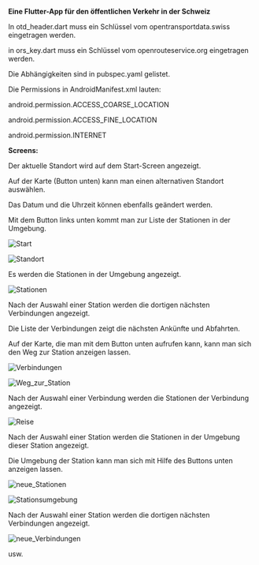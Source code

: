 **Eine Flutter-App für den öffentlichen Verkehr in der Schweiz**

In otd_header.dart muss ein Schlüssel vom opentransportdata.swiss eingetragen werden.

in ors_key.dart muss ein Schlüssel vom openrouteservice.org eingetragen werden.

Die Abhängigkeiten sind in pubspec.yaml gelistet.

Die Permissions in AndroidManifest.xml lauten:

  android.permission.ACCESS_COARSE_LOCATION
  
  android.permission.ACCESS_FINE_LOCATION
  
  android.permission.INTERNET
  
**Screens:**

Der aktuelle Standort wird auf dem Start-Screen angezeigt. 

Auf der Karte (Button unten) kann man einen alternativen Standort auswählen.

Das Datum und die Uhrzeit können ebenfalls geändert werden. 

Mit dem Button links unten kommt man zur Liste der Stationen in der Umgebung.

![Start](https://github.com/user-attachments/assets/67ede6e9-a144-4454-ac4a-cd57c881bec0)

![Standort](https://github.com/user-attachments/assets/27a8e2af-f286-405c-a032-f38f90f1842c)

Es werden die Stationen in der Umgebung angezeigt.

![Stationen](https://github.com/user-attachments/assets/dde6fe20-62fa-4874-994d-870e2d34b19e)

Nach der Auswahl einer Station werden die dortigen nächsten Verbindungen angezeigt.

Die Liste der Verbindungen zeigt die nächsten Ankünfte und Abfahrten.

Auf der Karte, die man mit dem Button unten aufrufen kann, kann man sich den Weg zur Station anzeigen lassen.

![Verbindungen](https://github.com/user-attachments/assets/3592d569-50ca-49d1-9c0a-d818ff367dcb)

![Weg_zur_Station](https://github.com/user-attachments/assets/c5edaa0c-9ecc-4e8d-8261-007279216219)

Nach der Auswahl einer Verbindung werden die Stationen der Verbindung angezeigt.

![Reise](https://github.com/user-attachments/assets/ba85001b-79e2-4fbd-893e-48c943f17af6)

Nach der Auswahl einer Station werden die Stationen in der Umgebung dieser Station angezeigt.

Die Umgebung der Station kann man sich mit Hilfe des Buttons unten anzeigen lassen.

![neue_Stationen](https://github.com/user-attachments/assets/f3489b0a-6b1f-433c-a272-7795ebaab7b6)

![Stationsumgebung](https://github.com/user-attachments/assets/72483eb0-da1e-410c-afa5-378b6797ec23)

Nach der Auswahl einer Station werden die dortigen nächsten Verbindungen angezeigt.

![neue_Verbindungen](https://github.com/user-attachments/assets/17100ffd-cb2c-4476-86a6-f1aad6a6a521)

usw.

